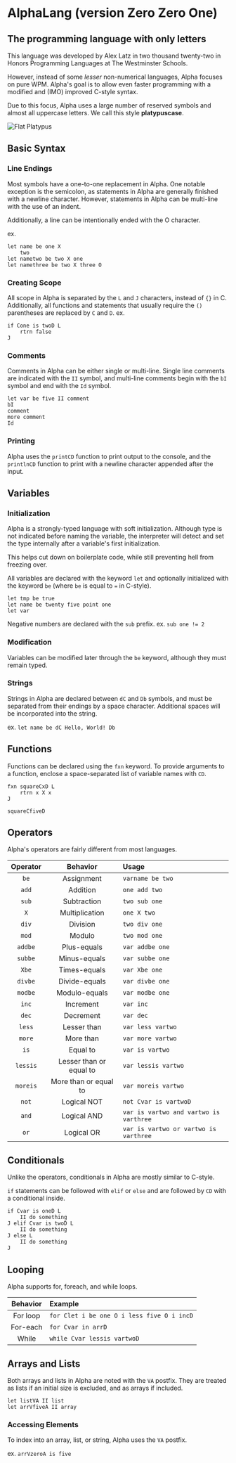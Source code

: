 
# AlphaLang (version Zero Zero One)

## The programming language with only letters

This language was developed by Alex Latz in two thousand twenty-two
in Honors Programming Languages at The Westminster Schools.

However, instead of some *lesser* non-numerical languages,
Alpha focuses on pure WPM.
Alpha's goal is to allow even faster programming with a
modified and (IMO) improved C-style syntax.

Due to this focus, Alpha uses a large number of reserved symbols and
almost all uppercase letters. We call this style **platypuscase**.

![Flat Platypus](https://www.nhm.ac.uk/content/dam/nhmwww/discover/platypus-puzzle/platypus-full-width.jpg.thumb.1160.1160.jpg)

## Basic Syntax

### Line Endings

Most symbols have a one-to-one replacement in Alpha. One notable exception is the semicolon, as statements in Alpha are generally finished with a newline character.
However, statements in Alpha can be multi-line with the use of an indent.

Additionally, a line can be intentionally ended with the O character.

ex. 
```
let name be one X
    two
let nametwo be two X one
let namethree be two X three O
```

### Creating Scope

All scope in Alpha is separated by the `L` and `J` characters, instead of `{}` in C. 
Additionally, all functions and statements that usually require the `()` parentheses are replaced by `C` and `D`.
ex. 
```
if Cone is twoD L
    rtrn false
J
```

### Comments

Comments in Alpha can be either single or multi-line. 
Single line comments are indicated with the `II` symbol, and multi-line comments begin with the `bI` symbol and end with the `Id` symbol.

```
let var be five II comment
bI 
comment
more comment
Id
```

### Printing

Alpha uses the `printCD` function to print output to the console, and the `printlnCD` function to print with a newline character appended after the input.

## Variables

### Initialization

Alpha is a strongly-typed language with soft initialization.
Although type is not indicated before naming the variable, the interpreter
will detect and set the type internally after a variable's first initialization.

This helps cut down on boilerplate code, while still 
preventing hell from freezing over.

All variables are declared with the keyword `let` and optionally initialized with the keyword `be` (where `be` is equal to `=` in C-style).

```
let tmp be true  
let name be twenty five point one
let var
```

Negative numbers are declared with the `sub` prefix.
ex. `sub one != 2`

### Modification

Variables can be modified later through the `be` keyword, although they must remain typed.

### Strings

Strings in Alpha are declared between `dC` and `Db` symbols, and must be separated from their endings by a space character.
Additional spaces will be incorporated into the string.

ex. `let name be dC Hello, World! Db`

## Functions

Functions can be declared using the `fxn` keyword. To provide arguments to a function, enclose a space-separated list of variable names with `CD`.

```
fxn squareCxD L
    rtrn x X x
J

squareCfiveD
```

## Operators

Alpha's operators are fairly different from most languages.

| Operator |        Behavior         | Usage                                  |
|:--------:|:-----------------------:|:---------------------------------------|
|   `be`   |       Assignment        | `varname be two`                       |
|  `add`   |        Addition         | `one add two`                          |
|  `sub`   |       Subtraction       | `two sub one`                          |
|   `X`    |     Multiplication      | `one X two`                            |
|  `div`   |        Division         | `two div one`                          |
|  `mod`   |         Modulo          | `two mod one`                          |
| `addbe`  |       Plus-equals       | `var addbe one`                        |
| `subbe`  |      Minus-equals       | `var subbe one`                        |
|  `Xbe`   |      Times-equals       | `var Xbe one`                          |
| `divbe`  |      Divide-equals      | `var divbe one`                        |
| `modbe`  |      Modulo-equals      | `var modbe one`                        |
|  `inc`   |        Increment        | `var inc`                              |
|  `dec`   |        Decrement        | `var dec`                              |
|  `less`  |       Lesser than       | `var less vartwo`                      |
|  `more`  |        More than        | `var more vartwo`                      |
|   `is`   |        Equal to         | `var is vartwo`                        |
| `lessis` | Lesser than or equal to | `var lessis vartwo`                    |
| `moreis` |  More than or equal to  | `var moreis vartwo`                    |
|  `not`   |       Logical NOT       | `not Cvar is vartwoD`                  |
|  `and`   |       Logical AND       | `var is vartwo and vartwo is varthree` |
|   `or`   |       Logical OR        | `var is vartwo or vartwo is varthree`  |

## Conditionals

Unlike the operators, conditionals in Alpha are mostly similar to C-style.

`if` statements can be followed with `elif` or `else` and are followed by `CD` with a conditional inside. 

```
if Cvar is oneD L
    II do something
J elif Cvar is twoD L
    II do something
J else L
    II do something
J
```

## Looping

Alpha supports for, foreach, and while loops.

| Behavior | Example                                    |
|:--------:|:-------------------------------------------|
| For loop | `for Clet i be one O i less five O i incD` |
| For-each | `for Cvar in arrD`                         |
|  While   | `while Cvar lessis vartwoD`                |

## Arrays and Lists 

Both arrays and lists in Alpha are noted with the `VA` postfix.
They are treated as lists if an initial size is excluded, and as arrays if included.

```
let listVA II list 
let arrVfiveA II array
```

### Accessing Elements

To index into an array, list, or string, Alpha uses the `VA` postfix.

ex. `arrVzeroA is five`


